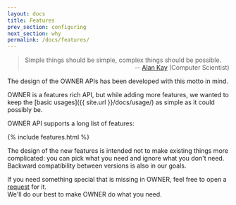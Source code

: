 ```yaml
---
layout: docs
title: Features
prev_section: configuring
next_section: why
permalink: /docs/features/
---
```


<blockquote>
Simple things should be simple, complex things should be possible. <br/>
<div style="text-align:right; white-space:nowrap">-- <a href="http://en.wikiquote.org/wiki/Alan_Kay">Alan Kay</a> (Computer Scientist)</div>
</blockquote>

The design of the OWNER APIs has been developed with this motto in mind. 

OWNER is a features rich API, but while adding more features, we wanted to keep the 
[basic usages]({{ site.url }}/docs/usage/) as simple as it could possibly be. 

OWNER API supports a long list of features:

{% include features.html %}

The design of the new features is intended not to make existing things more complicated: you can pick what you need and 
ignore what you don't need. Backward compatibility between versions is also in our goals.

If you need something special that is missing in OWNER, feel free to open a 
[request](https://github.com/lviggiano/owner/issues) for it.  
We'll do our best to make OWNER do what you need.
